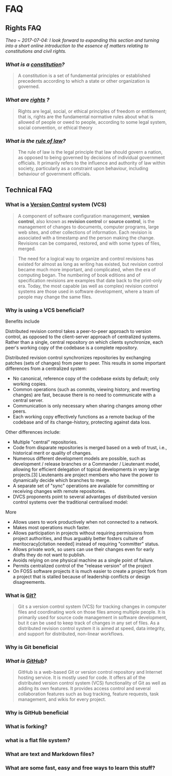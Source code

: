# FAQ

## Rights FAQ

_Theo ~ 2017-07-04: I look forward to expanding this section and turning into a short online introduction to the essence of matters relating to constitutions and civil rights._

### _What is a [constitution]( https://en.wikipedia.org/wiki/Constitution "Wikipedia entry" )?_

> A constitution is a set of fundamental principles or established precedents according to which a state or other organization is governed.

### _What are [rights]( https://en.wikipedia.org/wiki/Rights "Wikipedia entry" ) ?_

> Rights are legal, social, or ethical principles of freedom or entitlement; that is, rights are the fundamental normative rules about what is allowed of people or owed to people, according to some legal system, social convention, or ethical theory

### _What is the [rule of law]( https://en.wikipedia.org/wiki/Rule_of_law "Wikipedia entry" )?_

> The rule of law is the legal principle that law should govern a nation, as opposed to being governed by decisions of individual government officials. It primarily refers to the influence and authority of law within society, particularly as a constraint upon behaviour, including behaviour of government officials.


## Technical FAQ

### What is a [Version Control]( https://en.wikipedia.org/wiki/Version_control "Wikipedia entry" ) system (VCS)

> A component of software configuration management, **version control**, also known as **revision control** or **source control**, is the management of changes to documents, computer programs, large web sites, and other collections of information. Each revision is associated with a timestamp and the person making the change. Revisions can be compared, restored, and with some types of files, merged.

> The need for a logical way to organize and control revisions has existed for almost as long as writing has existed, but revision control became much more important, and complicated, when the era of computing began. The numbering of book editions and of specification revisions are examples that date back to the print-only era. Today, the most capable (as well as complex) revision control systems are those used in software development, where a team of people may change the same files.

### Why is using a VCS beneficial?

Benefits include

Distributed revision control takes a peer-to-peer approach to version control, as opposed to the client-server approach of centralized systems. Rather than a single, central repository on which clients synchronize, each peer's working copy of the codebase is a complete repository. 

Distributed revision control synchronizes repositories by exchanging patches (sets of changes) from peer to peer. This results in some important differences from a centralized system:

* No canonical, reference copy of the codebase exists by default; only working copies.
* Common operations (such as commits, viewing history, and reverting changes) are fast, because there is no need to communicate with a central server.
* Communication is only necessary when sharing changes among other peers.
* Each working copy effectively functions as a remote backup of the codebase and of its change-history, protecting against data loss.


Other differences include:

* Multiple "central" repositories.
* Code from disparate repositories is merged based on a web of trust, i.e., historical merit or quality of changes.
* Numerous different development models are possible, such as development / release branches or a Commander / Lieutenant model, allowing for efficient delegation of topical developments in very large projects.[3] Lieutenants are project members who have the power to dynamically decide which branches to merge.
* A separate set of "sync" operations are available for committing or receiving changes with remote repositories.
* DVCS proponents point to several advantages of distributed version control systems over the traditional centralised model:

More
* Allows users to work productively when not connected to a network.
* Makes most operations much faster.
* Allows participation in projects without requiring permissions from project authorities, and thus arguably better fosters culture of meritocracy[citation needed] instead of requiring "committer" status.
* Allows private work, so users can use their changes even for early drafts they do not want to publish.
* Avoids relying on one physical machine as a single point of failure.
* Permits centralized control of the "release version" of the project
* On FOSS software projects it is much easier to create a project fork from a project that is stalled because of leadership conflicts or design disagreements.

### What is [Git?]( https://en.wikipedia.org/wiki/Git  "Wikipedia entry" )

> Git s a version control system (VCS) for tracking changes in computer files and coordinating work on those files among multiple people. It is primarily used for source code management in software development, but it can be used to keep track of changes in any set of files. As a distributed revision control system it is aimed at speed, data integrity, and support for distributed, non-linear workflows.

### Why is Git beneficial

### _What is [GitHub]( https://en.wikipedia.org/wiki/GitHub )?_

> GitHub is a web-based Git or version control repository and Internet hosting service. It is mostly used for code. It offers all of the distributed version control system (VCS) functionality of Git as well as adding its own features. It provides access control and several collaboration features such as bug tracking, feature requests, task management, and wikis for every project.

### Why is GitHub beneficial

### What is forking?

### what is a flat file system?

### What are text and Markdown files?

### What are some fast, easy and free ways to learn this stuff?

